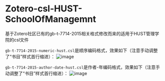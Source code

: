 # Zotero-csl-HUST-SchoolOfManagemnt
基于Zotero社区已有的gb-t-7714-2015相关格式修改而来的适用于HUST管理学院的csl文件

`gb-t-7714-2015-numeric-hust.csl`是顺序编码格式，效果如下（注意手动调整了“书目”样式首行缩进）：
![image](https://github.com/user-attachments/assets/b9631d0c-3ada-49a2-9632-d2f075f2dba2)

`gb-t-7714-2015-author-date-hust.csl`是作者-年编码格式，效果如下（注意手动调整了“书目”样式首行缩进）：
![image](https://github.com/user-attachments/assets/0a365093-ca26-4e0a-bbb3-a20279a8a345)

